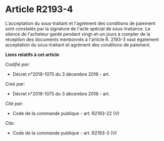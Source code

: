# Article R2193-4

L'acceptation du sous-traitant et l'agrément des conditions de paiement sont constatés par la signature de l'acte spécial de
sous-traitance. Le silence de l'acheteur gardé pendant vingt-et-un jours à compter de la réception des documents mentionnés à
l'article R. 2193-3 vaut également acceptation du sous-traitant et agrément des conditions de paiement.

**Liens relatifs à cet article**

_Codifié par_:

  - Décret n°2018-1075 du 3 décembre 2018 - art.

_Créé par_:

  - Décret n°2018-1075 du 3 décembre 2018 - art.

_Cité par_:

  - Code de la commande publique - art. R2193-22 (V)

_Cite_:

  - Code de la commande publique - art. R2193-3 (V)

